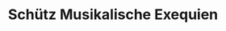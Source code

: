 ---
layout: project
title: "Schütz Musikalische Exequien"
permalink: "/projects/2015/schutz-musikalische-exequien/"
projectyear: "2015"
categories: [project]
description: >
  Transcendent music of the early baroque, including the Musicalische Exequien of Heinrich Schütz, Israelbrünnlein by Johann Hermann Schein, and excerpts from Symphoniae Sacrae of Giovanni Gabrieli. With guest artists Hans-Ola Ericsson and Mark McDonald, organ; Ryan Gallagher, cello; and Lena Weman, violone.
lead:
performances:
  - title: "Schütz Musikalische Exequien"
    subtitle: 
    date: "March 29, 2015"
    time: "730pm"
    venue: "St. James the Apostle Anglican Church"
    address: 
    ticketsurl: 
    facebookurl: 
    posterimage:
    guests:
    - name: "Hans-Ola Ericsson, organ"
      director:
    - name: "Mark McDonald, organ"
      director:
    - name: "Ryan Gallagher, cello"
      director:
    - name: "Lena Weman, violone"
      director: 
      
---